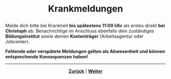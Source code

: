 # <p align="center">Krankmeldungen</p>

Melde dich bitte bei Krankheit **bis spätestens 11:00 Uhr** als erstes direkt **bei Christoph** ab. Benachrichtige im Anschluss ebenfalls dein zuständiges **Bildungsinstitut** sowie deinen **Kostenträger** (Arbeitsagentur oder Jobcenter).

<!-- bei Christoph nachfragen: Deadline sicher bis 11 Uhr? obwohl Anwesenheitskontrolle zu dem Zeitpunkt bereits durchgefürt und in einem anderen Schritt ausgesagt wurde, dass man dann als abwesend gilt? -->

**Fehlende oder verspätete Meldungen gelten als Abwesenheit und können entsprechende Konsequenzen haben!**

---

<p align="center">
<a href="/docs/01-organisation/04-urlaub/README.md"><strong>Zurück</strong></a> | <a href="/docs/01-organisation/06-mutterschutz_und_elternzeit/README.md"><strong>Weiter</strong></a>
</p>
